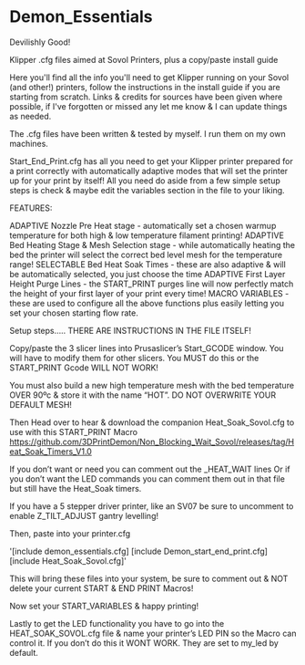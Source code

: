 # Demon_Essentials
Devilishly Good!

Klipper .cfg files aimed at Sovol Printers, plus a copy/paste install guide

Here you'll find all the info you'll need to get Klipper running on your Sovol (and other!) printers, follow the instructions in the install guide if you are starting from scratch. Links & credits for sources have been given where possible, if I've forgotten or missed any let me know & I can update things as needed.

The .cfg files have been written & tested by myself. I run them on my own machines.

Start_End_Print.cfg has all you need to get your Klipper printer prepared for a print correctly with automatically adaptive modes that will set the printer up for your print by itself! All you need do aside from a few simple setup steps is check & maybe edit the variables section in the file to your liking. 


FEATURES:

ADAPTIVE Nozzle Pre Heat stage - automatically set a chosen warmup temperature for both high & low temperature filament printing!
ADAPTIVE Bed Heating Stage & Mesh Selection stage - while automatically heating the bed the printer will select the correct bed level mesh for the temperature range!
SELECTABLE Bed Heat Soak Times - these are also adaptive & will be automatically selected, you just choose the time
ADAPTIVE First Layer Height Purge Lines - the START_PRINT purges line will now perfectly match the height of your first layer of your print every time!
MACRO VARIABLES - these are used to configure all the above functions plus easily letting you set your chosen starting flow rate.


Setup steps…..
THERE ARE INSTRUCTIONS IN THE FILE ITSELF!

Copy/paste the 3 slicer lines into Prusaslicer’s Start_GCODE window. You will have to modify them for other slicers.
You MUST do this or the START_PRINT Gcode WILL NOT WORK! 

You must also build a new high temperature mesh with the bed temperature OVER 90ºc & store it with the name “HOT”. 
DO NOT OVERWRITE YOUR DEFAULT MESH!

Then Head over to hear & download the companion Heat_Soak_Sovol.cfg to use with this START_PRINT Macro
https://github.com/3DPrintDemon/Non_Blocking_Wait_Sovol/releases/tag/Heat_Soak_Timers_V1.0

If you don’t want or need you can comment out the _HEAT_WAIT lines
Or if you don’t want the LED commands you can comment them out in that file but still have the Heat_Soak timers.

If you have a 5 stepper driver printer, like an SV07 be sure to uncomment to enable Z_TILT_ADJUST gantry levelling!

Then, paste into your printer.cfg

'[include demon_essentials.cfg]
[include Demon_start_end_print.cfg]
[include Heat_Soak_Sovol.cfg]'

This will bring these files into your system, be sure to comment out & NOT delete your current START & END PRINT Macros!

Now set your START_VARIABLES & happy printing!

Lastly to get the LED functionality you have to go into the HEAT_SOAK_SOVOL.cfg file & name your printer’s LED PIN so the Macro can control it.
If you don’t do this it WONT WORK. They are set to my_led by default.




